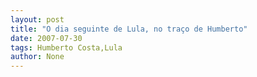 ```yaml
---
layout: post
title: "O dia seguinte de Lula, no traço de Humberto"
date: 2007-07-30
tags: Humberto Costa,Lula
author: None
---
```

 